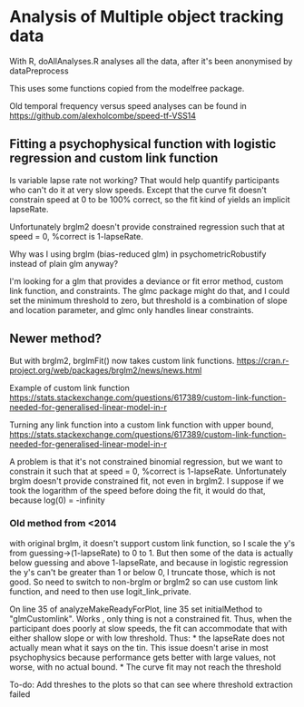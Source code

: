 Analysis of Multiple object tracking data
==============

With R,
doAllAnalyses.R analyses all the data, after it's been anonymised by dataPreprocess

This uses some functions copied from the modelfree package.

Old temporal frequency versus speed analyses can be found in https://github.com/alexholcombe/speed-tf-VSS14

## Fitting a psychophysical function with logistic regression and custom link function

Is variable lapse rate not working? That would help quantify participants who can't do it at very slow speeds. Except that the curve fit doesn't constrain speed at 0 to be 100% correct, so the fit kind of yields an implicit lapseRate.

Unfortunately brglm2 doesn't provide constrained regression such that at speed = 0, %correct is 1-lapseRate.

Why was I using brglm (bias-reduced glm) in psychometricRobustify instead of plain glm anyway?

I'm looking for a glm that provides a deviance or fit error method, custom link function, and constraints. The glmc package might do that, and I could set the minimum threshold to zero, but threshold is a combination of slope and location parameter, and glmc only handles linear constraints.

## Newer method?

But with brglm2, brglmFit() now takes custom link functions. https://cran.r-project.org/web/packages/brglm2/news/news.html

Example of custom link function https://stats.stackexchange.com/questions/617389/custom-link-function-needed-for-generalised-linear-model-in-r

Turning any link function into a custom link function with upper bound, https://stats.stackexchange.com/questions/617389/custom-link-function-needed-for-generalised-linear-model-in-r

A problem is that it's not constrained binomial regression, but we want to constrain it such that at speed = 0, %correct is 1-lapseRate. Unfortunately brglm doesn't provide constrained fit, not even in brglm2.
I suppose if we took the logarithm of the speed before doing the fit, it would do that, because log(0) = -infinity

### Old method from <2014

with original brglm, it doesn't support custom link function, so I scale the y's from guessing->(1-lapseRate) to 0 to 1. But then some of the data is actually below guessing and above 1-lapseRate, and because in logistic regression the y's can't be greater than 1 or below 0, I truncate those, which is not good. So need to switch to non-brglm or brglm2 so can use custom link function, and need to then use logit_link_private.

On line 35 of analyzeMakeReadyForPlot, line 35 set initialMethod to "glmCustomlink". Works , only thing is not a constrained fit. Thus, when the participant does poorly at slow speeds, the fit can accommodate that with either shallow slope or with low threshold. Thus:
    * the lapseRate does not actually mean what it says on the tin. This issue doesn't arise in most psychophysics because performance gets better with large values, not worse, with no actual bound. 
    * The curve fit may not reach the threshold

To-do: Add threshes to the plots so that can see where threshold extraction failed

